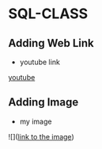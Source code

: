 # SQL-CLASS
## Adding Web Link
- youtube link

[youtube](https://www.youtube.com/)

## Adding Image
- my image

![]([link to the image](https://github.com/fortuneobinna/SQL-CLASS/blob/main/Purcahse%20of%20data%20for%20other%20number%202023-05-19%2021.33.23.png))
